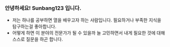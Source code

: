 ### 안녕하세요! Sunbang123 입니다.

- 저는 하나를 공부하면 열을 배우고자 하는 사람입니다. 필요하거나 부족한 지식을 탐구하는걸 좋아합니다.
- 어떻게 하면 이 분야의 전문가가 될 수 있을까 늘 고민하면서 내게 필요한 것에 대해 스스로 질문을 하곤 합니다.
